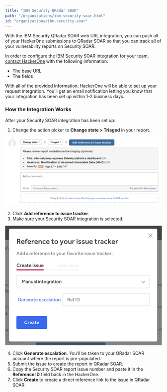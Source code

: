 ```yaml
---
title: "IBM Security QRadar SOAR"
path: "/organizations/ibm-security-soar.html"
id: "organizations/ibm-security-soar"
---
```


With the IBM Security QRadar SOAR web URL integration, you can push all of your HackerOne submissions to QRadar SOAR so that you can track all of your vulnerability reports on Security SOAR.

In order to configure the IBM Security SOAR integration for your team, [contact HackerOne](https://support.hackerone.com/hc/en-us/requests/new) with the following information:

* The base URL
* The fields

With all of the provided information, HackerOne will be able to set up your request integration. You’ll get an email notification letting you know that your integration has been set up within 1-2 business days.

### How the Integration Works
After your Security SOAR integration has been set up:
1. Change the action picker to **Change state > Triaged** in your report.

![integrations](./images/add-integration-reference.png)

2. Click **Add reference to issue tracker**.
3. Make sure your Security SOAR integration is selected.

![integration](./images/issue-tracker-reference.png)

4. Click **Generate escalation**. You’ll be taken to your QRadar SOAR account where the report is pre-populated.
3. Submit the issue to create the report in QRadar SOAR.
4. Copy the Security SOAR report issue number and paste it in the **Reference ID** field back in the HackerOne.
5. Click **Create** to create a direct reference link to the issue in QRadar SOAR.
